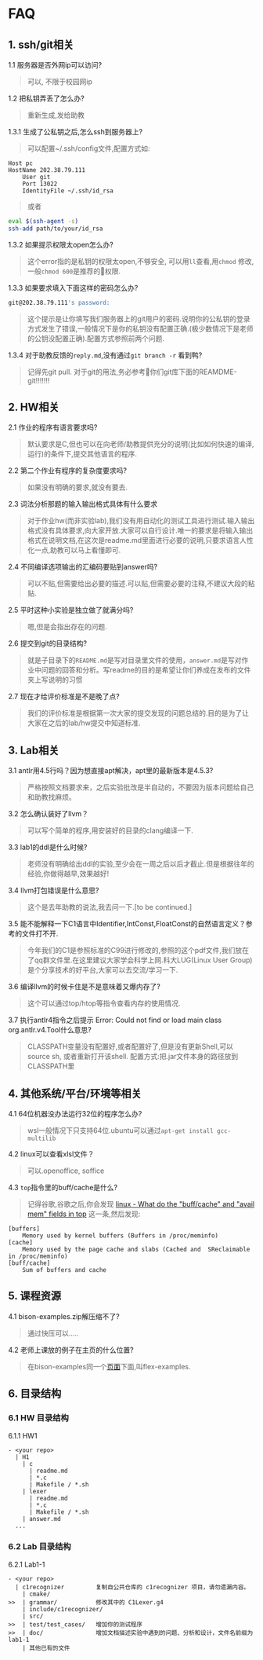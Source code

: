 # FAQ

## 1. ssh/git相关

1.1 服务器是否外网ip可以访问?
> 可以, 不限于校园网ip

1.2 把私钥弄丢了怎么办?
> 重新生成,发给助教

1.3.1 生成了公私钥之后,怎么ssh到服务器上?
> 可以配置~/.ssh/config文件,配置方式如:

``` text
Host pc
HostName 202.38.79.111
    User git
    Port 13022
    IdentityFile ~/.ssh/id_rsa
```

>或者

``` bash
eval $(ssh-agent -s)
ssh-add path/to/your/id_rsa
```

1.3.2 如果提示权限太open怎么办?
> 这个error指的是私钥的权限太open,不够安全, 可以用`ll`查看,用`chmod` 修改,一般`chmod 600`是推荐的权限.

1.3.3 如果要求填入下面这样的密码怎么办?

``` bash
git@202.38.79.111's password:
``` 

> 这个提示是让你填写我们服务器上的git用户的密码.说明你的公私钥的登录方式发生了错误,一般情况下是你的私钥没有配置正确.(极少数情况下是老师的公钥没配置正确).配置方式参照前两个问题.


1.3.4 对于助教反馈的`reply.md`,没有通过`git branch -r` 看到鸭?
> 记得先git pull.
> 对于git的用法,务必参考你们git库下面的REAMDME-git!!!!!!!

## 2. HW相关

2.1 作业的程序有语言要求吗?

> 默认要求是C,但也可以在向老师/助教提供充分的说明(比如如何快速的编译,运行)的条件下,提交其他语言的程序.

2.2 第二个作业有程序的复杂度要求吗?
> 如果没有明确的要求,就没有要去.

2.3 词法分析那题的输入输出格式具体有什么要求
> 对于作业hw(而非实验lab),我们没有用自动化的测试工具进行测试.输入输出格式没有具体要求,向大家开放.大家可以自行设计.唯一的要求是将输入输出格式在说明文档,在这次是readme.md里面进行必要的说明,只要求语言人性化一点,助教可以马上看懂即可.

2.4 不同编译选项输出的汇编码要贴到answer吗?
> 可以不贴,但需要给出必要的描述.可以贴,但需要必要的注释,不建议大段的粘贴.

2.5 平时这种小实验是独立做了就满分吗?
> 嗯,但是会指出存在的问题.

2.6 提交到git的目录结构?
> 就是子目录下的`README.md`是写对目录里文件的使用，`answer.md`是写对作业中问题的回答和分析。写readme的目的是希望让你们养成在发布的文件夹上写说明的习惯

2.7 现在才给评价标准是不是晚了点?
> 我们的评价标准是根据第一次大家的提交发现的问题总结的.目的是为了让大家在之后的lab/hw提交中知道标准.

## 3. Lab相关

3.1 antlr用4.5行吗？因为想直接apt解决，apt里的最新版本是4.5.3?
> 严格按照文档要求来，之后实验批改是半自动的，不要因为版本问题给自己和助教找麻烦。

3.2 怎么确认装好了llvm？
> 可以写个简单的程序,用安装好的目录的clang编译一下.

3.3 lab1的ddl是什么时候?
> 老师没有明确给出ddl的实验,至少会在一周之后以后才截止.但是根据往年的经验,你做得越早,效果越好!

3.4 llvm打包错误是什么意思?
> 这个是去年助教的说法,我去问一下.[to be continued.]

3.5 能不能解释一下C1语言中Identifier,IntConst,FloatConst的自然语言定义？参考的文件打不开.
> 今年我们的C1是参照标准的C99进行修改的,参照的这个pdf文件,我们放在了qq群文件里.在这里建议大家学会科学上网.科大LUG(Linux User Group)是个分享技术的好平台,大家可以去交流/学习一下.

3.6 编译llvm的时候卡住是不是意味着又爆内存了?
> 这个可以通过top/htop等指令查看内存的使用情况.

3.7 执行antlr4指令之后提示 Error: Could not find or load main class org.antlr.v4.Tool什么意思?
> CLASSPATH变量没有配置好,或者配置好了,但是没有更新Shell,可以source sh, 或者重新打开该shell.
> 配置方式:把.jar文件本身的路径放到CLASSPATH里

## 4. 其他系统/平台/环境等相关

4.1 64位机器没办法运行32位的程序怎么办?
> wsl一般情况下只支持64位.ubuntu可以通过`apt-get install gcc-multilib`

4.2 linux可以查看xlsl文件？
> 可以.openoffice, soffice

4.3 `top`指令里的buff/cache是什么?
> 记得谷歌,谷歌之后,你会发现 [linux - What do the "buff/cache" and "avail mem" fields in top](https://unix.stackexchange.com/questions/390518/what-do-the-buff-cache-and-avail-mem-fields-in-top-mean) 这一条,然后发现:

``` text
[buffers]
    Memory used by kernel buffers (Buffers in /proc/meminfo)
[cache]
    Memory used by the page cache and slabs (Cached and  SReclaimable in /proc/meminfo)
[buff/cache]
    Sum of buffers and cache
```


## 5. 课程资源

4.1  bison-examples.zip解压缩不了?
> 通过快压可以.....

4.2 老师上课放的例子在主页的什么位置?
> 在bison-examples同一个[页面](<http://staff.ustc.edu.cn/~yuzhang/compiler/second/2017f.html>)下面,叫flex-examples.


## 6. 目录结构

### 6.1 HW 目录结构

6.1.1 HW1
``` text
- <your repo>
  | H1
    | c
      | readme.md
      | *.c 
      | Makefile / *.sh
    | lexer
      | readme.md
      | *.c
      | Makefile / *.sh
    | answer.md
  ...
```

### 6.2 Lab 目录结构

6.2.1 Lab1-1
``` text
- <your repo>
  | c1recognizer         复制自公共仓库的 c1recognizer 项目，请勿遗漏内容。
    | cmake/
>>  | grammar/           修改其中的 C1Lexer.g4
    | include/c1recognizer/ 
    | src/
>>  | test/test_cases/   增加你的测试程序
>>  | doc/               增加文档描述实验中遇到的问题、分析和设计，文件名前缀为lab1-1
    | 其他已有的文件
```
